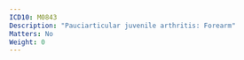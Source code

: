 ```yaml
---
ICD10: M0843
Description: "Pauciarticular juvenile arthritis: Forearm"
Matters: No
Weight: 0
---
```


